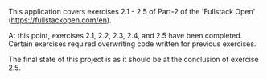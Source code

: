 This application covers exercises 2.1 - 2.5 of Part-2 of the 'Fullstack Open' (https://fullstackopen.com/en).

At this point, exercises 2.1, 2.2, 2.3, 2.4, and 2.5 have been completed. Certain exercises required overwriting code written for previous exercises.

The final state of this project is as it should be at the conclusion of exercise 2.5.
